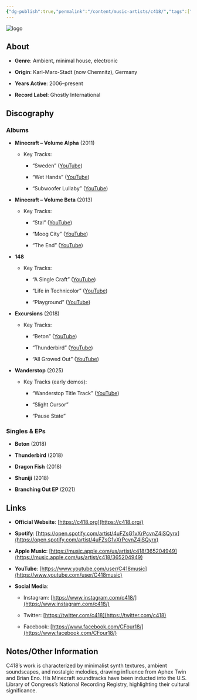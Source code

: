 ```yaml
---
{"dg-publish":true,"permalink":"/content/music-artists/c418/","tags":["#MusicArtist"],"noteIcon":"","created":"2025-08-28T23:54:14.147+02:00","updated":"2025-04-28T17:20:49.466+02:00"}
---
```



<img src="/img/MALOGO/C418.png" alt="logo" class="round-img round-img-200">

## About

- **Genre**: Ambient, minimal house, electronic  
    
- **Origin**: Karl-Marx-Stadt (now Chemnitz), Germany  
    
- **Years Active**: 2006–present  
    
- **Record Label**: Ghostly International  
    

## Discography

### Albums

- **Minecraft – Volume Alpha** (2011)  
    
    - Key Tracks:
        
        - “Sweden” ([YouTube](https://www.youtube.com/watch?v=JfPpwrg2Ijk))
            
        - “Wet Hands” ([YouTube](https://www.youtube.com/watch?v=U_3_zdhrsEc))
            
        - “Subwoofer Lullaby” ([YouTube](https://www.youtube.com/watch?v=uzda_Rz0cMQ))
            
- **Minecraft – Volume Beta** (2013)  
    
    - Key Tracks:
        
        - “Stal” ([YouTube](https://www.youtube.com/watch?v=Y3Xh3_yyXOU))
            
        - “Moog City” ([YouTube](https://www.youtube.com/watch?v=ilV7FTbzUjM))
            
        - “The End” ([YouTube](https://www.youtube.com/watch?v=hY9j1W-b8Qk))
            
- **148**  
    
    - Key Tracks:
        
        - “A Single Craft” ([YouTube](https://www.youtube.com/watch?v=9muCNroZxbs))
            
        - “Life in Technicolor” ([YouTube](https://www.youtube.com/watch?v=dQPE-4Xwi-E))
            
        - “Playground” ([YouTube](https://www.youtube.com/watch?v=LThSlBy9ypY))
            
- **Excursions** (2018)  
    
    - Key Tracks:
        
        - “Beton” ([YouTube](https://www.youtube.com/watch?v=YPMQIY6o06E))
            
        - “Thunderbird” ([YouTube](https://www.youtube.com/watch?v=Q3Qor7Xh6_g))
            
        - “All Growed Out” ([YouTube](https://www.youtube.com/watch?v=mKb2Sa8X4hM))
            
- **Wanderstop** (2025)  
    
    - Key Tracks (early demos):
        
        - “Wanderstop Title Track” ([YouTube](https://www.youtube.com/watch?v=placeholder))
            
        - “Slight Cursor”
            
        - “Pause State”
            

### Singles & EPs

- **Beton** (2018)  
    
- **Thunderbird** (2018)  
    
- **Dragon Fish** (2018)  
    
- **Shuniji** (2018)  
    
- **Branching Out EP** (2021) 
    

## Links

- **Official Website**: [https://c418.org](https://c418.org/)  
    
- **Spotify**: [https://open.spotify.com/artist/4uFZsG1vXrPcvnZ4iSQyrx](https://open.spotify.com/artist/4uFZsG1vXrPcvnZ4iSQyrx) 
    
- **Apple Music**: [https://music.apple.com/us/artist/c418/365204949](https://music.apple.com/us/artist/c418/365204949)  
    
- **YouTube**: [https://www.youtube.com/user/C418music](https://www.youtube.com/user/C418music)  
    
- **Social Media**:
    
    - Instagram: [https://www.instagram.com/c418/](https://www.instagram.com/c418/)  
        
    - Twitter: [https://twitter.com/c418](https://twitter.com/c418)  
        
    - Facebook: [https://www.facebook.com/CFour18/](https://www.facebook.com/CFour18/)  
        

## Notes/Other Information

C418’s work is characterized by minimalist synth textures, ambient soundscapes, and nostalgic melodies, drawing influence from Aphex Twin and Brian Eno. His Minecraft soundtracks have been inducted into the U.S. Library of Congress’s National Recording Registry, highlighting their cultural significance.